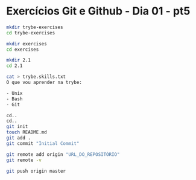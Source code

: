 # Exercícios Git e Github - Dia 01 - pt5

```bash
mkdir trybe-exercises
cd trybe-exercises

mkdir exercises
cd exercises

mkdir 2.1
cd 2.1
```

```bash
cat > trybe.skills.txt
O que vou aprender na trybe:

- Unix
- Bash
- Git
```

```bash
cd.. 
cd.. 
git init
touch README.md
git add .
git commit "Initial Commit"
```

```bash
git remote add origin "URL_DO_REPOSITÓRIO"
git remote -v
```

```bash
git push origin master
```